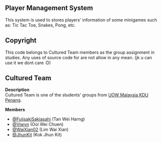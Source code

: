 ## Player Management System
This system is used to stores players' information of some minigames such as: Tic Tac Toe, Snakes, Pong, etc.

## Copyright
This code belongs to Cultured Team members as the group assignment in studies. Any uses of source code for are not allow in any mean. (jk u can use it we dont care :D)

## Cultured Team
**Description**
<br />Cultured Team is one of the students' groups from [UOW Malaysia KDU Penang](https://www.uowmkdu.edu.my/).

**Members**
- [@FujisakiSakiasahi](https://github.com/FujisakiSakiasahi) (Tan Wei Harng)
- [@Viwyn](https://github.com/Viwyn) (Ooi Wei Chuen)
- [@WaiXian02](https://github.com/WaiXian02) (Lim Wai Xian)
- [@JhunKit](https://github.com/Jhunkit) (Kok Jhun Kit)
